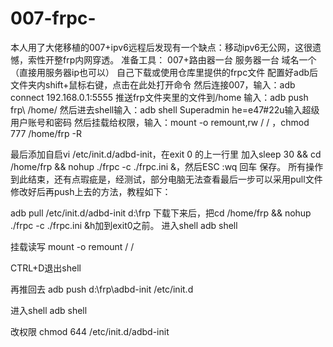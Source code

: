 # 007-frpc-
本人用了大佬移植的007+ipv6远程后发现有一个缺点：移动ipv6无公网，这很遗憾，索性开整frp内网穿透。
准备工具：
007+路由器一台
服务器一台
域名一个（直接用服务器ip也可以）
自己下载或使用仓库里提供的frpc文件
配置好adb后
文件夹内shift+鼠标右键，点击在此处打开命令
然后连接007，输入：adb connect 192.168.0.1:5555
推送frp文件夹里的文件到/home 输入：adb push frp\ /home/
然后进去shell输入：adb shell
Superadmin
he=e47#22u输入超级用户账号和密码
然后挂载给权限，输入：mount -o remount,rw / / ，chmod 777 /home/frp -R

最后添加自启vi /etc/init.d/adbd-init，在exit 0 的上一行里 加入sleep 30 && cd /home/frp && nohup ./frpc -c ./frpc.ini &，然后ESC :wq 回车 保存。
所有操作到此结束，还有点瑕疵是，经测试，部分电脑无法查看最后一步可以采用pull文件修改好后再push上去的方法，教程如下：

adb pull /etc/init.d/adbd-init d:\frp
下载下来后，把cd /home/frp && nohup ./frpc -c ./frpc.ini &h加到exit0之前。
进入shell
adb shell

挂载读写
mount -o remount / /

CTRL+D退出shell

再推回去
adb push d:\frp\adbd-init /etc/init.d


进入shell
adb shell

改权限
chmod 644 /etc/init.d/adbd-init
